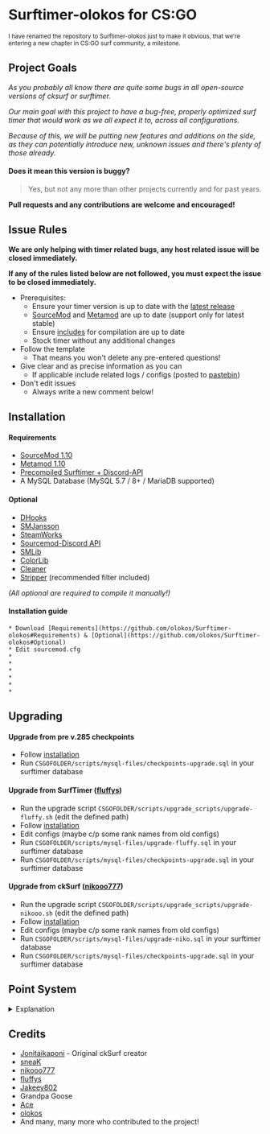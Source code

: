 # Surftimer-olokos for CS:GO

<sup>I have renamed the repository to Surftimer-olokos just to make it obvious, that we're entering a new chapter in CS:GO surf community, a milestone.</sup>


## Project Goals

*As you probably all know there are quite some bugs in all open-source versions of cksurf or surftimer.*

*Our main goal with this project to have a bug-free, properly optimized surf timer that would work as we all expect it to, across all configurations.*

*Because of this, we will be putting new features and additions on the side, as they can potentially introduce new, unknown issues and there's plenty of those already.*

#### Does it mean this version is buggy?

>Yes, but not any more than other projects currently and for past years.

**Pull requests and any contributions are welcome and encouraged!**


## Issue Rules

**We are only helping with timer related bugs, any host related issue will be closed immediately.**

**If any of the rules listed below are not followed, you must expect the issue to be closed immediately.**

- Prerequisites:
	- Ensure your timer version is up to date with the [latest release](https://github.com/olokos/Surftimer-olokos/releases/latest)
	- [SourceMod](https://www.sourcemod.net/downloads.php?branch=stable) and [Metamod](https://www.sourcemm.net/downloads.php/?branch=stable) are up to date (support only for latest stable)
	- Ensure [includes](https://github.com/olokos/Surftimer-olokos#Optional) for compilation are up to date
	- Stock timer without any additional changes
- Follow the template
	- That means you won't delete any pre-entered questions!
- Give clear and as precise information as you can
	- If applicable include related logs / configs (posted to [pastebin](https://pastebin.com/))
- Don't edit issues 
	- Always write a new comment below!
	
	
## Installation

#### Requirements
* [SourceMod 1.10](https://www.sourcemod.net/downloads.php?branch=stable)
* [Metamod 1.10](https://www.sourcemm.net/downloads.php/?branch=stable)
* [Precompiled Surftimer + Discord-API](https://github.com/olokos/Surftimer-olokos/releases/latest)
* A MySQL Database (MySQL 5.7 / 8+ / MariaDB supported)

#### Optional
* [DHooks](https://forums.alliedmods.net/showpost.php?p=2588686&postcount=589)
* [SMJansson](https://forums.alliedmods.net/showthread.php?t=184604)
* [SteamWorks](https://forums.alliedmods.net/showthread.php?t=229556)
* [Sourcemod-Discord API](https://github.com/Deathknife/sourcemod-discord)
* [SMLib](https://github.com/bcserv/smlib/tree/transitional_syntax)
* [ColorLib](https://github.com/c0rp3n/colorlib-sm/tree/master/addons/sourcemod/scripting/include)
* [Cleaner](https://github.com/Accelerator74/Cleaner)
* [Stripper](https://forums.alliedmods.net/showthread.php?t=39439) (recommended filter included)

*(All optional are required to compile it manually!)*

#### Installation guide
	* Download [Requirements](https://github.com/olokos/Surftimer-olokos#Requirements) & [Optional](https://github.com/olokos/Surftimer-olokos#Optional)
	* Edit sourcemod.cfg
	* 
	* 
	* 
	* 
	* 
	* 
	
	
## Upgrading

#### Upgrade from pre v.285 checkpoints

*   Follow [installation](https://github.com/olokos/Surftimer-olokos#Installation)
*   Run `CSGOFOLDER/scripts/mysql-files/checkpoints-upgrade.sql` in your surftimer database

#### Upgrade from SurfTimer ([fluffys](https://github.com/fluffyst/Surftimer))

*   Run the upgrade script `CSGOFOLDER/scripts/upgrade_scripts/upgrade-fluffy.sh` (edit the defined path)
*   Follow [installation](https://github.com/olokos/Surftimer-olokos#Installation)
*   Edit configs (maybe c/p some rank names from old configs)
*   Run `CSGOFOLDER/scripts/mysql-files/upgrade-fluffy.sql` in your surftimer database
*   Run `CSGOFOLDER/scripts/mysql-files/checkpoints-upgrade.sql` in your surftimer database

#### Upgrade from ckSurf ([nikooo777](https://github.com/nikooo777/ckSurf))

*   Run the upgrade script `CSGOFOLDER/scripts/upgrade_scripts/upgrade-nikooo.sh` (edit the defined path)
*   Follow [installation](https://github.com/olokos/Surftimer-olokos#Installation)
*   Edit configs (maybe c/p some rank names from old configs)
*   Run `CSGOFOLDER/scripts/mysql-files/upgrade-niko.sql` in your surftimer database
*   Run `CSGOFOLDER/scripts/mysql-files/checkpoints-upgrade.sql` in your surftimer database


## Point System
<details>
  <summary>Explanation</summary> 
  
The points system has seen a massive overhaul from the original ckSurf; it is now a percentile tiered system. Points are now distributed in two ways: (1) map completion, and (2) map ranking. Map completion points will be given to all players who complete a specific and are dependent on the tier.
* Tier 1: 25
* Tier 2: 50
* Tier 3: 100
* Tier 4: 200
* Tier 5: 400
* Tier 6: 600
* Tier 7: 800
* Tier 8: 1000

Map ranking points are dependent upon the individuals ranking on the map. This is done firstly by calculation of the WR points for the map. WR points per tier are calculated as follows:
* Tier 1: WR = MAX(250, (58.5 + (1.75 * Number of Completes) / 6))
* Tier 2: WR = MAX(500, (82.15 + (2.8 * Number of Completes) / 5))
* Tier 3: WR = MAX(750, (117 + (3.5 * Number of Completes) / 4))
* Tier 4: WR = MAX(1000, (164.25 + (5.74 * Number of Completes) / 4))
* Tier 5: WR = MAX(1250, (234 + (7 * Number of Completes) / 4))
* Tier 6: WR = MAX(1500, (328 + (14 * Number of Completes) / 4))
* Tier 7: WR = MAX(1750, (420 + (21 * Number of Completes) / 4))
* Tier 8: WR = MAX(2000, (560 + (30 * Number of Completes) / 4))

Once the WR points are calculated the top 10 are points are calculated by multiplying the WR points by a factor. These factors are:
* Rank 2 = WR * 0.8
* Rank 3 = WR * 0.75
* Rank 4 = WR * 0.7
* Rank 5 = WR * 0.65
* Rank 6 = WR * 0.6
* Rank 7 = WR * 0.55
* Rank 8 = WR * 0.5
* Rank 9 = WR * 0.45
* Rank 10 = WR * 0.4

Players who are not in the top 10 but are above the 50th percentile in map ranking will be sorted into 5 groups – with each higher group giving proportionally more points. These groups and their point distribution are as follows:
* Group 1 (top 3.125%) = WR * 0.25
* Group 2 (top 6.25%) = (Group 1) / 1.5
* Group 3 (top 12.5%) = (Group 2) / 1.5
* Group 4 (top 25%) = (Group 3) / 1.5
* Group 5 (top 50%) = (Group 4) / 1.5

Take surf_aircontrol_nbv for example: (You can use sm_mi to see this menu)
<img src="http://puu.sh/ykaR8/7520a6b0d6.jpg" width="372" height="469" />

###### Credit to NDiamond for theory crafting this point system, I just implemented his idea
  
</details>


## Credits

*   [Jonitaikaponi](https://github.com/jonitaikaponi) - Original ckSurf creator
*   [sneaK](https://github.com/sneak-it)
*   [nikooo777](https://github.com/nikooo777)
*   [fluffys](https://github.com/fluffyst)
*   [Jakeey802](https://github.com/Jakeey802)
*   Grandpa Goose
*   [Ace](https://github.com/13ace37)
*   [olokos](https://github.com/olokos)
*   And many, many more who contributed to the project!
